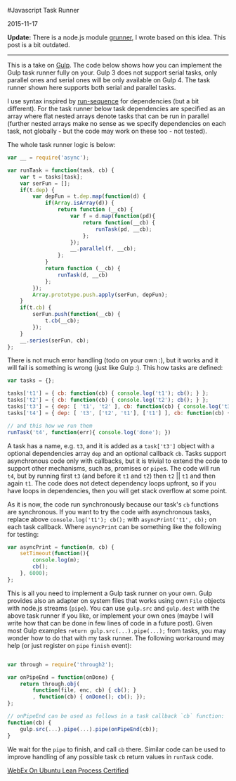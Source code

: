 #Javascript Task Runner

2015-11-17

<!--- tags: javascript deployment nodejs -->

**Update:** There is a node.js module [grunner](#r/nodejs-grunner.md), I wrote based on this idea. This post is a bit outdated.

---

This is a take on [Gulp](http://gulpjs.com/). The code below shows how you can implement the Gulp task runner fully on your. Gulp 3 does not support serial tasks, only parallel ones and serial ones will be only available on Gulp 4. The task runner shown here supports both serial and parallel tasks. 

I use syntax inspired by [run-sequence](https://www.npmjs.com/package/run-sequence) for dependencies (but a bit different). For the task runner below task dependencies are specified as an array where flat nested arrays denote tasks that can be run in parallel (further nested arrays make no sense as we specify dependencies on each task, not globally - but the code may work on these too - not tested). 

The whole task runner logic is below:

```javascript
var __ = require('async');

var runTask = function(task, cb) {
    var t = tasks[task];
    var serFun = [];
    if(t.dep) {
        var depFun = t.dep.map(function(d) {
            if(Array.isArray(d)) {
                return function (__cb) {
                    var f = d.map(function(pd){
                        return function(__cb) {
                            runTask(pd, __cb);
                        };
                    });
                    __.parallel(f, __cb);
                };
            }
            return function (__cb) {
                runTask(d, __cb)
            };
        });
        Array.prototype.push.apply(serFun, depFun);
    }
    if(t.cb) {
        serFun.push(function(__cb) {
            t.cb(__cb);
        });
    }
    __.series(serFun, cb);
};
```

There is not much error handling (todo on your own :), but it works and it will fail is something is wrong (just like Gulp :). This how tasks are defined:

```javascript
var tasks = {};

tasks['t1'] = { cb: function(cb) { console.log('t1'); cb(); } };
tasks['t2'] = { cb: function(cb) { console.log('t2'); cb(); } };
tasks['t3'] = { dep: [ 't1', 't2' ], cb: function(cb) { console.log('t3'); cb(); } };
tasks['t4'] = { dep: [ 't3', ['t2', 't1'], ['t1'] ], cb: function(cb) { console.log('t3'); cb(); } };

// and this how we run them
runTask('t4', function(err){ console.log('done'); })
```


A task has a name, e.g. `t3`, and it is added as a `task['t3']` object with a optional dependencies array `dep` and an optional callback `cb`. Tasks support asynchronous code only with callbacks, but it is trivial to extend the code to support other mechanisms, such as, promises or `pipe`s. The code will run `t4`, but by running first `t3` (and before it `t1` and `t2`) then `t2` || `t1` and then again `t1`. The code does not detect dependency loops upfront, so if you have loops in dependencies, then you will get stack overflow at some point.

As it is now, the code run synchronously because our task's `cb` functions are synchronous. If you want to try the code with asynchronous tasks, replace above `console.log('t1'); cb();` with `asyncPrint('t1', cb);` on each task callback. Where `asyncPrint` can be something like the following for testing:

```javascript
var asyncPrint = function(m, cb) {
    setTimeout(function(){
        console.log(m);
        cb();
    }, 6000);
};
```

This is all you need to implement a Gulp task runner on your own. Gulp provides also an adapter on system files that works using own `File` objects with node.js streams (`pipe`). You can use `gulp.src` and `gulp.dest` with the above task runner if you like, or implement your own ones (maybe I will write how that can be done in few lines of code in a future post). Given most Gulp examples `return gulp.src(...).pipe(...);` from tasks, you may wonder how to do that with my task runner. The following workaround may help (or just register on `pipe` `finish` event):

```javascript

var through = require('through2');

var onPipeEnd = function(onDone) {
    return through.obj(
        function(file, enc, cb) { cb(); }
        , function(cb) { onDone(); cb(); });
};

// onPipeEnd can be used as follows in a task callback `cb` function:
function(cb) { 
    gulp.src(...).pipe(...).pipe(onPipeEnd(cb));
}
```

We wait for the `pipe` to finish, and call `cb` there. Similar code can be used to improve handling of any possible task `cb` return values in `runTask` code.

<ins class='nfooter'><a rel='prev' id='fprev' href='#blog/2015/2015-12-10-WebEx-On-Ubuntu.md'>WebEx On Ubuntu</a> <a rel='next' id='fnext' href='#blog/2015/2015-11-02-Lean-Process-Certified.md'>Lean Process Certified</a></ins>
